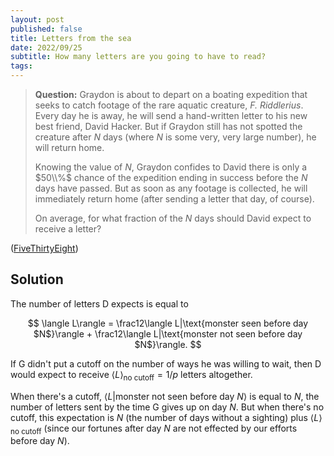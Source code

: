 ```yaml
---
layout: post
published: false
title: Letters from the sea
date: 2022/09/25
subtitle: How many letters are you going to have to read?
tags: 
---
```


>**Question:** Graydon is about to depart on a boating expedition that seeks to catch footage of the rare aquatic creature, _F. Riddlerius_. Every day he is away, he will send a hand-written letter to his new best friend, David Hacker. But if Graydon still has not spotted the creature after $N$ days (where $N$ is some very, very large number), he will return home.
>
>Knowing the value of $N,$ Graydon confides to David there is only a $50\\%$ chance of the expedition ending in success before the $N$ days have passed. But as soon as any footage is collected, he will immediately return home (after sending a letter that day, of course).
>
>On average, for what fraction of the $N$ days should David expect to receive a letter?

<!--more-->

([FiveThirtyEight](URL))

## Solution

The number of letters D expects is equal to 

$$
  \langle L\rangle = \frac12\langle L|\text{monster seen before day $N$}\rangle + \frac12\langle L|\text{monster not seen before day $N$}\rangle. 
$$

If G didn't put a cutoff on the number of ways he was willing to wait, then D would expect to receive $\langle L\rangle_\text{no cutoff} = 1/p$ letters altogether.

When there's a cutoff, $\langle L|\text{monster not seen before day $N$}\rangle$ is equal to $N,$ the number of letters sent by the time G gives up on day $N.$ But when there's no cutoff, this expectation is $N$ (the number of days without a sighting) plus $\langle L\rangle_\text{no cutoff}$ (since our fortunes after day $N$ are not effected by our efforts before day $N$).

<br>
